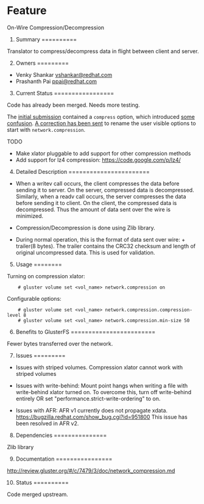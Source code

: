 Feature
=======

On-Wire Compression/Decompression

1. Summary
==========

Translator to compress/decompress data in flight between client and
server.

2. Owners
=========

-   Venky Shankar <vshankar@redhat.com>
-   Prashanth Pai <ppai@redhat.com>

3. Current Status
=================

Code has already been merged. Needs more testing.

The [initial submission](http://review.gluster.org/3251) contained a
`compress` option, which introduced [some
confusion](https://bugzilla.redhat.com/1053670). [A correction has been
sent](http://review.gluster.org/6765) to rename the user visible options
to start with `network.compression`.

TODO

-   Make xlator pluggable to add support for other compression methods
-   Add support for lz4 compression: <https://code.google.com/p/lz4/>

4. Detailed Description
=======================

-   When a writev call occurs, the client compresses the data before
    sending it to server. On the server, compressed data is
    decompressed. Similarly, when a readv call occurs, the server
    compresses the data before sending it to client. On the client, the
    compressed data is decompressed. Thus the amount of data sent over
    the wire is minimized.

-   Compression/Decompression is done using Zlib library.

-   During normal operation, this is the format of data sent over wire:
    <compressed-data> + trailer(8 bytes). The trailer contains the CRC32
    checksum and length of original uncompressed data. This is used for
    validation.

5. Usage
========

Turning on compression xlator:

        # gluster volume set <vol_name> network.compression on

Configurable options:

        # gluster volume set <vol_name> network.compression.compression-level 8
        # gluster volume set <vol_name> network.compression.min-size 50

6. Benefits to GlusterFS
========================

Fewer bytes transferred over the network.

7. Issues
=========

-   Issues with striped volumes. Compression xlator cannot work with
    striped volumes

-   Issues with write-behind: Mount point hangs when writing a file with
    write-behind xlator turned on. To overcome this, turn off
    write-behind entirely OR set "performance.strict-write-ordering" to
    on.

-   Issues with AFR: AFR v1 currently does not propagate xdata.
    <https://bugzilla.redhat.com/show_bug.cgi?id=951800> This issue has
    been resolved in AFR v2.

8. Dependencies
===============

Zlib library

9. Documentation
================

<http://review.gluster.org/#/c/7479/3/doc/network_compression.md>

10. Status
==========

Code merged upstream.